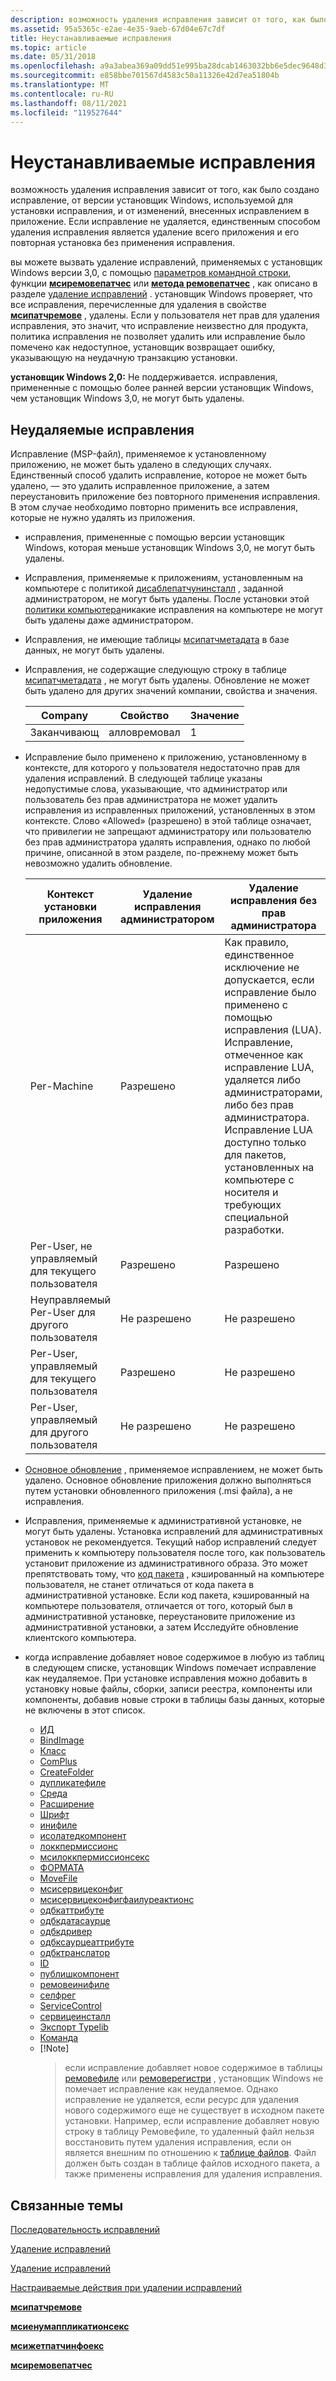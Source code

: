 ```yaml
---
description: возможность удаления исправления зависит от того, как было создано исправление, от версии установщик Windows, используемой для установки исправления, и от изменений, внесенных исправлением в приложение.
ms.assetid: 95a5365c-e2ae-4e35-9aeb-67d04e67c7df
title: Неустанавливаемые исправления
ms.topic: article
ms.date: 05/31/2018
ms.openlocfilehash: a9a3abea369a09dd51e995ba28dcab1463032bb6e5dec9648d3eae39be4cbf21
ms.sourcegitcommit: e858bbe701567d4583c50a11326e42d7ea51804b
ms.translationtype: MT
ms.contentlocale: ru-RU
ms.lasthandoff: 08/11/2021
ms.locfileid: "119527644"
---
```

# <a name="uninstallable-patches"></a>Неустанавливаемые исправления

возможность удаления исправления зависит от того, как было создано исправление, от версии установщик Windows, используемой для установки исправления, и от изменений, внесенных исправлением в приложение. Если исправление не удаляется, единственным способом удаления исправления является удаление всего приложения и его повторная установка без применения исправления.

вы можете вызвать удаление исправлений, применяемых с установщик Windows версии 3,0, с помощью [параметров командной строки](command-line-options.md), функции [**мсиремовепатчес**](/windows/desktop/api/Msi/nf-msi-msiremovepatchesa) или [**метода ремовепатчес**](installer-removepatches.md) , как описано в разделе [удаление исправлений](uninstalling-patches.md) . установщик Windows проверяет, что все исправления, перечисленные для удаления в свойстве [**мсипатчремове**](msipatchremove.md) , удалены. Если у пользователя нет прав для удаления исправления, это значит, что исправление неизвестно для продукта, политика исправления не позволяет удалить или исправление было помечено как недоступное, установщик возвращает ошибку, указывающую на неудачную транзакцию установки.

**установщик Windows 2,0:** Не поддерживается. исправления, примененные с помощью более ранней версии установщик Windows, чем установщик Windows 3,0, не могут быть удалены.

## <a name="patches-that-are-not-uninstallable"></a>Неудаляемые исправления

Исправление (MSP-файл), применяемое к установленному приложению, не может быть удалено в следующих случаях. Единственный способ удалить исправление, которое не может быть удалено, — это удалить исправленное приложение, а затем переустановить приложение без повторного применения исправления. В этом случае необходимо повторно применить все исправления, которые не нужно удалять из приложения.

-   исправления, примененные с помощью версии установщик Windows, которая меньше установщик Windows 3,0, не могут быть удалены.
-   Исправления, применяемые к приложениям, установленным на компьютере с политикой [дисаблепатчунинсталл](disablepatchuninstall.md) , заданной администратором, не могут быть удалены. После установки этой [политики компьютера](machine-policies.md)никакие исправления на компьютере не могут быть удалены даже администратором.
-   Исправления, не имеющие таблицы [мсипатчметадата](msipatchmetadata-table.md) в базе данных, не могут быть удалены.
-   Исправления, не содержащие следующую строку в таблице [мсипатчметадата](msipatchmetadata-table.md) , не могут быть удалены. Обновление не может быть удалено для других значений компании, свойства и значения.

    | Company | Свойство     | Значение |
    |---------|--------------|-------|
    | Заканчивающ  | алловремовал | 1     |

    

     

-   Исправление было применено к приложению, установленному в контексте, для которого у пользователя недостаточно прав для удаления исправлений. В следующей таблице указаны недопустимые слова, указывающие, что администратор или пользователь без прав администратора не может удалить исправления из исправленных приложений, установленных в этом контексте. Слово «Allowed» (разрешено) в этой таблице означает, что привилегии не запрещают администратору или пользователю без прав администратора удалять исправления, однако по любой причине, описанной в этом разделе, по-прежнему может быть невозможно удалить обновление.

    | Контекст установки приложения        | Удаление исправления администратором | Удаление исправления без прав администратора                                                                                                                                                                                                                                                                             |
    |-----------------------------------------|----------------------------------|------------------------------------------------------------------------------------------------------------------------------------------------------------------------------------------------------------------------------------------------------------------------------------------------------------------|
    | Per-Machine                             | Разрешено                          | Как правило, единственное исключение не допускается, если исправление было применено с помощью исправления (LUA). Исправление, отмеченное как исправление LUA, удаляется либо администраторами, либо без прав администратора. Исправление LUA доступно только для пакетов, установленных на компьютере с носителя и требующих специальной разработки.<br/> |
    | Per-User, не управляемый для текущего пользователя   | Разрешено                          | Разрешено                                                                                                                                                                                                                                                                                                          |
    | Неуправляемый Per-User для другого пользователя | Не разрешено                      | Не разрешено                                                                                                                                                                                                                                                                                                      |
    | Per-User, управляемый для текущего пользователя       | Разрешено                          | Не разрешено                                                                                                                                                                                                                                                                                                      |
    | Per-User, управляемый для другого пользователя     | Не разрешено                      | Не разрешено                                                                                                                                                                                                                                                                                                      |

    

     

-   [Основное обновление](major-upgrades.md) , применяемое исправлением, не может быть удалено. Основное обновление приложения должно выполняться путем установки обновленного приложения (.msi файла), а не исправления.
-   Исправления, применяемые к административной установке, не могут быть удалены. Установка исправлений для административных установок не рекомендуется. Текущий набор исправлений следует применить к компьютеру пользователя после того, как пользователь установит приложение из административного образа. Это может препятствовать тому, что [код пакета](package-codes.md) , кэшированный на компьютере пользователя, не станет отличаться от кода пакета в административной установке. Если код пакета, кэшированный на компьютере пользователя, отличается от того, который был в административной установке, переустановите приложение из административной установки, а затем Исследуйте обновление клиентского компьютера.
-   когда исправление добавляет новое содержимое в любую из таблиц в следующем списке, установщик Windows помечает исправление как неудаляемое. При установке исправления можно добавить в установку новые файлы, сборки, записи реестра, компоненты или компоненты, добавив новые строки в таблицы базы данных, которые не включены в этот список.

    -   [ИД](appid-table.md)
    -   [BindImage](bindimage-table.md)
    -   [Класс](class-table.md)
    -   [ComPlus](complus-table.md)
    -   [CreateFolder](createfolder-table.md)
    -   [дупликатефиле](duplicatefile-table.md)
    -   [Среда](environment-table.md)
    -   [Расширение](extension-table.md)
    -   [Шрифт](font-table.md)
    -   [инифиле](inifile-table.md)
    -   [исолатедкомпонент](isolatedcomponent-table.md)
    -   [локкпермиссионс](lockpermissions-table.md)
    -   [мсилоккпермиссионсекс](msilockpermissionsex-table.md)
    -   [ФОРМАТА](mime-table.md)
    -   [MoveFile](movefile-table.md)
    -   [мсисервицеконфиг](msiserviceconfig-table.md)
    -   [мсисервицеконфигфаилуреактионс](msiserviceconfigfailureactions-table.md)
    -   [одбкаттрибуте](odbcattribute-table.md)
    -   [одбкдатасаурце](odbcdatasource-table.md)
    -   [одбкдривер](odbcdriver-table.md)
    -   [одбксаурцеаттрибуте](odbcsourceattribute-table.md)
    -   [одбктранслатор](odbctranslator-table.md)
    -   [ID](progid-table.md)
    -   [публишкомпонент](publishcomponent-table.md)
    -   [ремовеинифиле](removeinifile-table.md)
    -   [селфрег](selfreg-table.md)
    -   [ServiceControl](servicecontrol-table.md)
    -   [сервицеинсталл](serviceinstall-table.md)
    -   [Экспорт Typelib](typelib-table.md)
    -   [Команда](verb-table.md)
    -   [!Note]  
        > если исправление добавляет новое содержимое в таблицы [ремовефиле](removefile-table.md) или [ремоверегистри](removeregistry-table.md) , установщик Windows не помечает исправление как неудаляемое. Однако исправление не удаляется, если ресурс для удаления нового содержимого еще не существует в исходном пакете установки. Например, если исправление добавляет новую строку в таблицу Ремовефиле, то удаленный файл нельзя восстановить путем удаления исправления, если он является внешним по отношению к [таблице файлов](file-table.md). Файл должен быть создан в таблице файлов исходного пакета, а также применены исправления для удаления исправления.

         

## <a name="related-topics"></a>Связанные темы

<dl> <dt>

[Последовательность исправлений](sequencing-patches.md)
</dt> <dt>

[Удаление исправлений](removing-patches.md)
</dt> <dt>

[Удаление исправлений](uninstalling-patches.md)
</dt> <dt>

[Настраиваемые действия при удалении исправлений](patch-uninstall-custom-actions.md)
</dt> <dt>

[**мсипатчремове**](msipatchremove.md)
</dt> <dt>

[**мсиенумаппликатионсекс**](/windows/desktop/api/Msi/nf-msi-msienumproductsexa)
</dt> <dt>

[**мсижетпатчинфоекс**](/windows/desktop/api/Msi/nf-msi-msigetpatchinfoexa)
</dt> <dt>

[**мсиремовепатчес**](/windows/desktop/api/Msi/nf-msi-msiremovepatchesa)
</dt> </dl>

 

 




